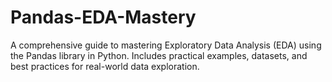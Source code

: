 # Pandas-EDA-Mastery
A comprehensive guide to mastering Exploratory Data Analysis (EDA) using the Pandas library in Python. Includes practical examples, datasets, and best practices for real-world data exploration.
